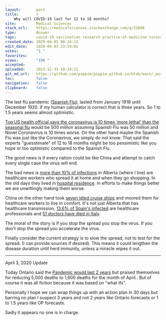 ```yaml
---
layout:       post
title:        >
    Why will COVID-19 last for 12 to 18 months?
site:         Medical Sciences
stack_url:    https://medicalsciences.stackexchange.com/q/22898
type:         Answer
tags:         covid-19 vaccination research practice-of-medicine coronavirus
created_date: 2020-04-01 00:24:13
edit_date:    2020-04-03 23:59:01
votes:        "1 "
favorites:    
views:        "196 "
accepted:     
uploaded:     2023-12-31 10:24:11
git_md_url:   https://github.com/pippim/pippim.github.io/blob/main/_posts/2020/2020-04-01-Why-will-COVID-19-last-for-12-to-18-months_.md
toc:          false
navigation:   false
clipboard:    false
---
```


The last flu pandemic ([Spanish Flu][1]), lasted from January 1918 until December 1920. If my human calculator is correct that is three years. So 1 to 1.5 years seems almost optimistic. 

[Top US health official says the coronavirus is 10 times ‘more lethal’ than the seasonal flu][2] would be 500 million assuming Spanish Flu was 50 million and Novel Coronavirus is 10 times worse. On the other hand maybe the Spanish Flu was just like the Coronavirus, we simply do not know. That said the experts "guesstimate" of 12 to 18 months might be too pessimistic like you hope or too optimistic compared to the Spanish Flu.

The good news is if every nation could be like China and attempt to catch every single case the virus will end. 

The bad news is [more than 10% of infections][3] in Alberta (where I live) are healthcare workers who spread it at home and when they go shopping. In the old days they lived in [hospital residence][4]. In efforts to make things better we are unwittingly making them worse.

China on the other hand took [seven idled cruise ships][5] and moored them for healthcare workers to live in comfort. It's not just Alberta that has healthcare transmission, [13.6% of Spain's infected][6] are healthcare professionals and [51 doctors have died in Italy][7].

The moral of the story is if you stop the spread you stop the virus. If you don't stop the spread you accelerate the virus.

Finally consider the current strategy is to slow the spread, not to test for the spread. (I can provide sources if desired). This means it could lengthen the disease duration until herd immunity, unless a miracle wipes it out.


----------

April 3, 2020 Update

Today Ontario said the [Pandemic would last 2 years][8] but praised themselves for reducing 5,000 deaths to 1,600 deaths for the month of April.. But of course it was all fiction because it was based on "what ifs".

Personally I hope we can wrap things up with an action plan in 30 days but barring no plan I suspect 3 years and not 2 years like Ontario forecasts or 1 to 1.5 years like OP forecasts.

Sadly it appears no one is in charge.

  [1]: https://en.wikipedia.org/wiki/Spanish_flu
  [2]: https://www.cnbc.com/2020/03/11/top-federal-health-official-says-coronavirus-outbreak-is-going-to-get-worse-in-the-us.html
  [3]: https://globalnews.ca/news/6756926/coronavirus-77-alberta-health-care-workers-infected-with-new-coronavirus/
  [4]: https://www.cbc.ca/news/canada/edmonton/health-region-renovates-residences-to-attract-nurses-1.690579
  [5]: https://www.cnbc.com/2020/02/22/coronavirus-latest-updates-china-covid-19.html
  [6]: https://abcnews.go.com/Health/wireStory/collapsing-virus-pummels-medics-spain-italy-69789413
  [7]: https://www.newsweek.com/more-50-doctors-italy-have-now-died-coronavirus-1494781
  [8]: https://globalnews.ca/news/6773486/ontario-coronavirus-covid19-number-modelling/
